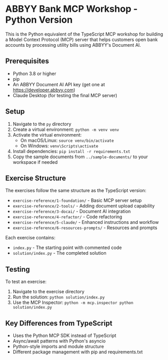 # ABBYY Bank MCP Workshop - Python Version

This is the Python equivalent of the TypeScript MCP workshop for building a Model Context Protocol (MCP) server that helps customers open bank accounts by processing utility bills using ABBYY's Document AI.

## Prerequisites

- Python 3.8 or higher
- pip
- An ABBYY Document AI API key (get one at https://developer.abbyy.com)
- Claude Desktop (for testing the final MCP server)

## Setup

1. Navigate to the `py` directory
2. Create a virtual environment: `python -m venv venv`
3. Activate the virtual environment:
   - On macOS/Linux: `source venv/bin/activate`
   - On Windows: `venv\Scripts\activate`
4. Install dependencies: `pip install -r requirements.txt`
5. Copy the sample documents from `../sample-documents/` to your workspace if needed

## Exercise Structure

The exercises follow the same structure as the TypeScript version:

- `exercise-reference/1-foundation/` - Basic MCP server setup
- `exercise-reference/2-tools/` - Adding document upload capability
- `exercise-reference/3-docai/` - Document AI integration
- `exercise-reference/4-refactor/` - Code refactoring
- `exercise-reference/5-claude/` - Enhanced instructions and workflow
- `exercise-reference/6-resources-prompts/` - Resources and prompts

Each exercise contains:
- `index.py` - The starting point with commented code
- `solution/index.py` - The completed solution

## Testing

To test an exercise:
1. Navigate to the exercise directory
2. Run the solution: `python solution/index.py`
3. Use the MCP Inspector: `python -m mcp.inspector python solution/index.py`

## Key Differences from TypeScript

- Uses the Python MCP SDK instead of TypeScript
- Async/await patterns with Python's asyncio
- Python-style imports and module structure
- Different package management with pip and requirements.txt 
